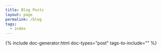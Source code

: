 ```yaml
---
title: Blog Posts
layout: page
permalink: /blog
tags:
  - index
---
```


{% include doc-generator.html doc-types="post" tags-to-include="" %}
